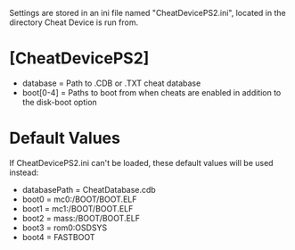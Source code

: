 Settings are stored in an ini file named "CheatDevicePS2.ini", located in the directory Cheat Device is run from.
# [CheatDevicePS2]
* database = Path to .CDB or .TXT cheat database
* boot[0-4] = Paths to boot from when cheats are enabled in addition to the disk-boot option

# Default Values
If CheatDevicePS2.ini can't be loaded, these default values will be used instead:
* databasePath = CheatDatabase.cdb
* boot0 = mc0:/BOOT/BOOT.ELF
* boot1 = mc1:/BOOT/BOOT.ELF
* boot2 = mass:/BOOT/BOOT.ELF
* boot3 = rom0:OSDSYS
* boot4 = FASTBOOT